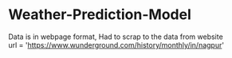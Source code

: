 # Weather-Prediction-Model
Data is in webpage format, Had to scrap to the data from website
<br>
url = 'https://www.wunderground.com/history/monthly/in/nagpur'
<br>
